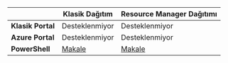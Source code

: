 |  | **Klasik Dağıtım** | **Resource Manager Dağıtımı** |
| --- | --- | --- |
| **Klasik Portal** |Desteklenmiyor |Desteklenmiyor |
| **Azure Portal** |Desteklenmiyor |Desteklenmiyor |
| **PowerShell** |[Makale](../articles/expressroute/expressroute-howto-coexist-classic.md) |[Makale](../articles/expressroute/expressroute-howto-coexist-resource-manager.md) |



<!--HONumber=Jan17_HO1-->



